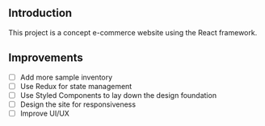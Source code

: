 ## Introduction

This project is a concept e-commerce website using the React framework.

## Improvements

- [ ] Add more sample inventory
- [ ] Use Redux for state management
- [ ] Use Styled Components to lay down the design foundation
- [ ] Design the site for responsiveness
- [ ] Improve UI/UX
